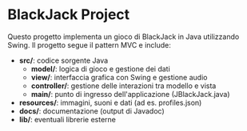 # BlackJack Project

Questo progetto implementa un gioco di BlackJack in Java utilizzando Swing.
Il progetto segue il pattern MVC e include:
- **src/**: codice sorgente Java
  - **model/**: logica di gioco e gestione dei dati
  - **view/**: interfaccia grafica con Swing e gestione audio
  - **controller/**: gestione delle interazioni tra modello e vista
  - **main/**: punto di ingresso dell'applicazione (JBlackJack.java)
- **resources/**: immagini, suoni e dati (ad es. profiles.json)
- **docs/**: documentazione (output di Javadoc)
- **lib/**: eventuali librerie esterne
